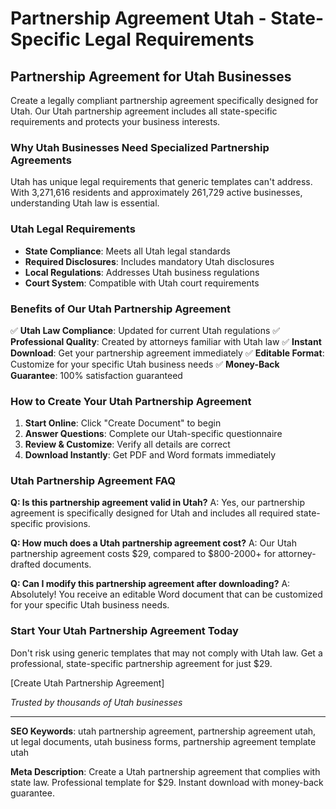 # Partnership Agreement Utah - State-Specific Legal Requirements

## Partnership Agreement for Utah Businesses

Create a legally compliant partnership agreement specifically designed for Utah. Our Utah partnership agreement includes all state-specific requirements and protects your business interests.

### Why Utah Businesses Need Specialized Partnership Agreements

Utah has unique legal requirements that generic templates can't address. With 3,271,616 residents and approximately 261,729 active businesses, understanding Utah law is essential.

### Utah Legal Requirements

- **State Compliance**: Meets all Utah legal standards
- **Required Disclosures**: Includes mandatory Utah disclosures
- **Local Regulations**: Addresses Utah business regulations
- **Court System**: Compatible with Utah court requirements

### Benefits of Our Utah Partnership Agreement

✅ **Utah Law Compliance**: Updated for current Utah regulations
✅ **Professional Quality**: Created by attorneys familiar with Utah law
✅ **Instant Download**: Get your partnership agreement immediately
✅ **Editable Format**: Customize for your specific Utah business needs
✅ **Money-Back Guarantee**: 100% satisfaction guaranteed

### How to Create Your Utah Partnership Agreement

1. **Start Online**: Click "Create Document" to begin
2. **Answer Questions**: Complete our Utah-specific questionnaire
3. **Review & Customize**: Verify all details are correct
4. **Download Instantly**: Get PDF and Word formats immediately

### Utah Partnership Agreement FAQ

**Q: Is this partnership agreement valid in Utah?**
A: Yes, our partnership agreement is specifically designed for Utah and includes all required state-specific provisions.

**Q: How much does a Utah partnership agreement cost?**
A: Our Utah partnership agreement costs $29, compared to $800-2000+ for attorney-drafted documents.

**Q: Can I modify this partnership agreement after downloading?**
A: Absolutely! You receive an editable Word document that can be customized for your specific Utah business needs.

### Start Your Utah Partnership Agreement Today

Don't risk using generic templates that may not comply with Utah law. Get a professional, state-specific partnership agreement for just $29.

[Create Utah Partnership Agreement]

*Trusted by thousands of Utah businesses*

---

**SEO Keywords**: utah partnership agreement, partnership agreement utah, ut legal documents, utah business forms, partnership agreement template utah

**Meta Description**: Create a Utah partnership agreement that complies with state law. Professional template for $29. Instant download with money-back guarantee.
